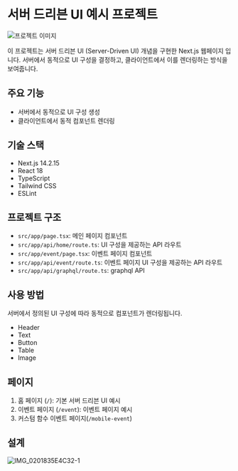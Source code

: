 # 서버 드리븐 UI 예시 프로젝트

![프로젝트 이미지](https://github.com/user-attachments/assets/a0746620-2494-4c1c-b1c0-5d2697e8312b)

이 프로젝트는 서버 드리븐 UI (Server-Driven UI) 개념을 구현한 Next.js 웹페이지 입니다. 서버에서 동적으로 UI 구성을 결정하고, 클라이언트에서 이를 렌더링하는 방식을 보여줍니다.

## 주요 기능

- 서버에서 동적으로 UI 구성 생성
- 클라이언트에서 동적 컴포넌트 렌더링

## 기술 스택

- Next.js 14.2.15
- React 18
- TypeScript
- Tailwind CSS
- ESLint

## 프로젝트 구조

- `src/app/page.tsx`: 메인 페이지 컴포넌트
- `src/app/api/home/route.ts`: UI 구성을 제공하는 API 라우트
- `src/app/event/page.tsx`: 이벤트 페이지 컴포넌트
- `src/app/api/event/route.ts`: 이벤트 페이지 UI 구성을 제공하는 API 라우트
- `src/app/api/graphql/route.ts`: graphql API 

  
## 사용 방법

서버에서 정의된 UI 구성에 따라 동적으로 컴포넌트가 렌더링됩니다.

- Header
- Text
- Button
- Table
- Image

## 페이지

1. 홈 페이지 (`/`): 기본 서버 드리븐 UI 예시
2. 이벤트 페이지 (`/event`): 이벤트 페이지 예시
3. 커스텀 함수 이벤트 페이지(`/mobile-event`) 

## 설계
![IMG_0201835E4C32-1](https://github.com/user-attachments/assets/58c6a78f-2d48-44be-a188-452a990593d3)
